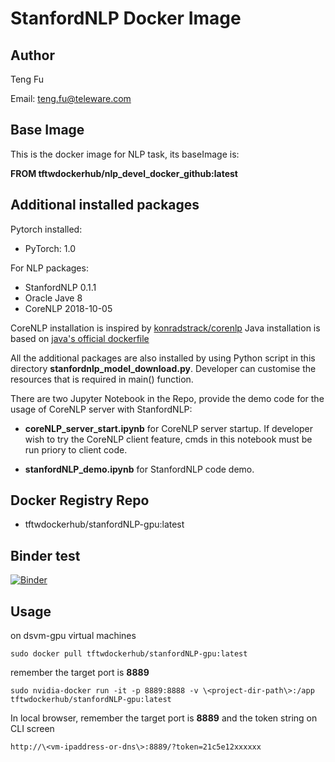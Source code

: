 # StanfordNLP Docker Image #

## Author ##

Teng Fu

Email: teng.fu@teleware.com

## Base Image ##
This is the docker image for NLP task, its baseImage is:

__FROM tftwdockerhub/nlp_devel_docker_github:latest__

## Additional installed packages ##

Pytorch installed:

-  PyTorch: 1.0

For NLP packages:

-  StanfordNLP 0.1.1
-  Oracle Jave 8
-  CoreNLP 2018-10-05

CoreNLP installation is inspired by [konradstrack/corenlp](https://hub.docker.com/r/konradstrack/corenlp/dockerfile)
Java installation is based on [java's official dockerfile](https://github.com/dockerfile/java/blob/master/oracle-java8/Dockerfile)

All the additional packages are also installed by using Python script in this directory __stanfordnlp_model_download.py__. Developer can customise the resources that is required in main() function.

There are two Jupyter Notebook in the Repo, provide the demo code for the usage of CoreNLP server with StanfordNLP:

- __coreNLP_server_start.ipynb__ for CoreNLP server startup. If developer wish to try the CoreNLP client feature, cmds in this notebook must be run priory to client code. 

- __stanfordNLP_demo.ipynb__ for StanfordNLP code demo.

## Docker Registry Repo ##

-  tftwdockerhub/stanfordNLP-gpu:latest

## Binder test ##

[![Binder](https://mybinder.org/badge_logo.svg)](https://mybinder.org/v2/gh/gitathrun/StanfordNLP_docker_github/master?filepath=https%3A%2F%2Fgithub.com%2Fgitathrun%2FStanfordNLP_docker_github%2Fblob%2Fmaster%2FstanfordNLP_demo.ipynb)

## Usage ##

on dsvm-gpu virtual machines


```
sudo docker pull tftwdockerhub/stanfordNLP-gpu:latest
```

remember the target port is __8889__
```
sudo nvidia-docker run -it -p 8889:8888 -v \<project-dir-path\>:/app tftwdockerhub/stanfordNLP-gpu:latest
```

In local browser, remember the target port is __8889__ and the token string on CLI screen
```
http://\<vm-ipaddress-or-dns\>:8889/?token=21c5e12xxxxxx
```